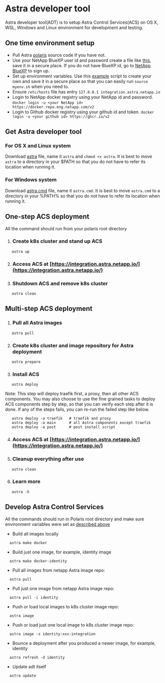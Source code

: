 # Astra developer tool
Astra developer tool(ADT) is to setup Astra Control Services(ACS) on OS X, WSL, Windows and Linux environment for development and testing.

## One time environment setup

   * Pull Astra [polaris](https://github.com/NetApp-Polaris/polaris) source code if you have not.
   * Use your NetApp BlueXP user id and password create a file like [this](/scripts/beta/auth2.json), save it in a secure place. If you do not have BlueXP id, go to [NetApp BlueXP](https://cloudmanager.netapp.com/working-environments) to sign up.
   * Set up environment variables. Use this [example](myenv.sh) script to create your own and save it in a secure place so that you can easily run `source myenv.sh` when you need to.
   * Ensure `/etc/hosts` file has entry `127.0.0.1 integration.astra.netapp.io`
   * Login to NetApp docker registry using your NetApp id and password.
    `docker login -u <your NetApp id> https://docker.repo.eng.netapp.com/v2`
   * Login to Github docker registry using your github id and token.
    `docker login -u <your github id> https://ghcr.io/v2`

## Get Astra developer tool

### For OS X and Linux system
Download [astra](./astra) file, name it `astra` and `chmod +x astra`. It is best to move `astra` to a directory in your $PATH so that you do not have to refer its location when running it.

### For Windows system
Download [astra.cmd](./astra.cmd) file, name it `astra.cmd`. It is best to move `astra.cmd` to a directory in your %PATH% so that you do not have to refer its location when running it.

## One-step ACS deployment
All the command should run from your polaris root directory

1. ### Create k8s cluster and stand up ACS
```
   astra up
```
2. ### Access ACS at [https://integration.astra.netapp.io/](https://integration.astra.netapp.io/)
3. ### Shutdown ACS and remove k8s cluster
```
   astra clean
```

## Multi-step ACS deployment
1. ### Pull all Astra images
```
   astra pull
```
2. ### Create k8s cluster and image repository for Astra deployment
```
   astra prepare
```
3. ### Install ACS
```
   astra deploy
```
Note: This step will deploy traefik first, a proxy, then all other ACS components. You may also choose to use the fine grained tasks to deploy ACS components step by step, so that you can verify each step after it is done. If any of the steps fails, you can re-run the failed step like below.
```
   astra deploy -a traefik   # traefik and proxy
   astra deploy -a main      # all Astra components except traefik
   astra deploy -a post      # post install script
```
4. ### Access ACS at [https://integration.astra.netapp.io/](https://integration.astra.netapp.io/)
5. ### Cleanup everything after use
```
   astra clean
```
6. ### Learn more
```
   astra -h
```

## Develop Astra Control Services
All the commands should run in Polaris root directory and make sure
environment variables were set as [described above](#one-time-environment-setup)

- Build all images locally
```
  astra make docker
```

- Build just one image, for example, identity image
```
  astra make docker-identity
```

- Pull all images from netapp Astra image repo:
```
  astra pull
```
- Pull just one image from netapp Astra image repo:
```
  astra pull -i identity
```
- Push or load local images to k8s cluster image repo:
```
  astra image
```

- Push or load just one local image to k8s cluster image repo:
```
  astra image -s identity:xxx-integration
```

- Bounce a deployment after you produced a newer image, for example, identity
```
  astra refresh -d identity
```

- Update adt itself
```
  astra update
```